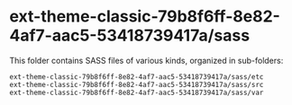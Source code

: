 # ext-theme-classic-79b8f6ff-8e82-4af7-aac5-53418739417a/sass

This folder contains SASS files of various kinds, organized in sub-folders:

    ext-theme-classic-79b8f6ff-8e82-4af7-aac5-53418739417a/sass/etc
    ext-theme-classic-79b8f6ff-8e82-4af7-aac5-53418739417a/sass/src
    ext-theme-classic-79b8f6ff-8e82-4af7-aac5-53418739417a/sass/var
